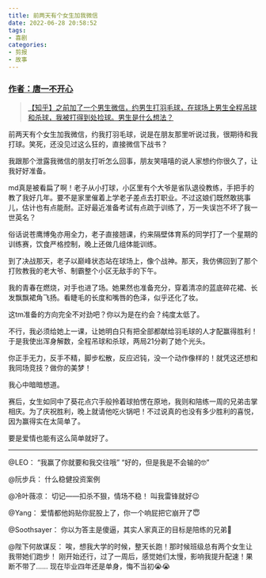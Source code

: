 ```yaml
---
title: 前两天有个女生加我微信
date: 2022-06-28 20:58:52
tags:
- 喜剧
categories:
- 剪报
- 故事
---
```

### [作者：唐一不开心](https://www.zhihu.com/people/wei-shen-chuan-mei)
<!--more-->
>[【知乎】之前加了一个男生微信，约男生打羽毛球，在球场上男生全程吊球和杀球，我被打得到处捡球。男生是什么想法？](https://www.zhihu.com/question/525922973)

前两天有个女生加我微信，约我打羽毛球，说是在朋友那里听说过我，很期待和我打球。笑死，还没见过这么狂的，直接微信下战书？

我跟那个泄露我微信的朋友打听怎么回事，朋友笑嘻嘻的说人家想约你很久了，让我好好准备。

md真是被看扁了啊！老子从小打球，小区里有个大爷是省队退役教练，手把手的教了我好几年。要不是家里催着上学老子差点去打职业。不过这娘们既然敢挑事儿，估计也有点能耐。正好最近准备考试有点疏于训练了，万一失误岂不坏了我一世英名？

俗话说苍鹰博兔亦用全力，老子直接翘课，约来隔壁体育系的同学打了一个星期的训练赛，饮食严格控制，晚上还做几组体能训练。

到了决战那天，老子以巅峰状态站在球场上，像个战神。那天，我仿佛回到了那个打败教我的老大爷、制霸整个小区无敌手的下午。

我的青春在燃烧，对手也进了场。她果然也准备充分，穿着清凉的蓝底碎花裙、长发飘飘裙角飞扬。看睫毛的长度和嘴唇的色泽，似乎还化了妆。

这tm准备的方向完全不对劲吧？你以为是在约会？纯度太低了。

不行，我必须给她上一课，让她明白只有把全部都献给羽毛球的人才配赢得胜利！于是我使出浑身解数，全程吊球和杀球，两局21分剃了她个光头。

你正手无力，反手不精，脚步松散，反应迟钝，没一个动作像样的！就凭这还想和我同场竞技？做你的美梦！

我心中暗暗想道。

赛后，女生如同中了葵花点穴手般拎着球拍愣在原地，我则和陪练一周的兄弟击掌相庆。为了庆祝胜利，晚上就请他吃火锅吧！不过说真的也没有多少胜利的喜悦，因为赢得实在太简单了。

要是爱情也能有这么简单就好了。

---

@LEO：
“我赢了你就要和我交往哦”
“好的，但是我是不会输的🤓”

@阮步兵：
什么稳健投资案例

@冷叶薇凉：
切记——扣杀不狠，情场不稳！
叫我雷锋就好😉

@Yang​：
爱情都他妈贴你屁股上了，你一个响屁把它崩开了😇

@Soothsayer：
你以为答主是傻逼，其实人家真正的目标是陪练的兄弟🙈

@陛下何故谋反：
唉，想我大学的时候，整天长跑！那时候班级总有两个女生让我带她们跑步！ 刚开始还行，过了一周后，感觉她们太慢，影响我提升配速！果断不带了…… 现在毕业四年还是单身，悔不当初😭😭